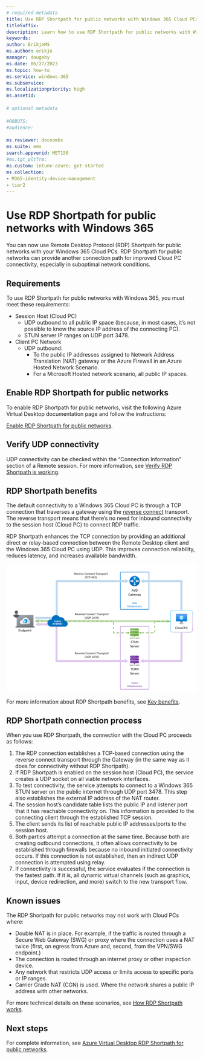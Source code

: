 ```yaml
---
# required metadata
title: Use RDP Shortpath for public networks with Windows 365 Cloud PCs.
titleSuffix:
description: Learn how to use RDP Shortpath for public networks with Windows 365 Cloud PCs.
keywords:
author: ErikjeMS  
ms.author: erikje
manager: dougeby
ms.date: 06/27/2023
ms.topic: how-to
ms.service: windows-365
ms.subservice:
ms.localizationpriority: high
ms.assetid: 

# optional metadata

#ROBOTS:
#audience:

ms.reviewer: docoombs
ms.suite: ems
search.appverid: MET150
#ms.tgt_pltfrm:
ms.custom: intune-azure; get-started
ms.collection:
- M365-identity-device-management
- tier2
---
```


# Use RDP Shortpath for public networks with Windows 365  

You can now use Remote Desktop Protocol (RDP) Shortpath for public networks with your Windows 365 Cloud PCs. RDP Shortpath for public networks can provide another connection path for improved Cloud PC connectivity, especially in suboptimal network conditions.

## Requirements

To use RDP Shortpath for public networks with Windows 365, you must meet these requirements:

- Session Host (Cloud PC)
  - UDP outbound to all public IP space (because, in most cases, it’s not possible to know the source IP address of the connecting PC).
  - STUN server IP ranges on UDP port 3478.
- Client PC Network  
  - UDP outbound:  
    - To the public IP addresses assigned to Network Address Translation (NAT) gateway or the Azure Firewall in an Azure Hosted Network Scenario.
    - For a Microsoft Hosted network scenario, all public IP spaces.

## Enable RDP Shortpath for public networks

To enable RDP Shortpath for public networks, visit the following Azure Virtual Desktop documentation page and follow the instructions:

[Enable RDP Shortpath for public networks](/azure/virtual-desktop/rdp-shortpath?tabs=public-networks).

## Verify UDP connectivity

UDP connectivity can be checked within the “Connection Information” section of a Remote session. For more information, see [Verify RDP Shortpath is working](/azure/virtual-desktop/configure-rdp-shortpath?tabs=public-networks#verify-rdp-shortpath-is-working).

## RDP Shortpath benefits

The default connectivity to a Windows 365 Cloud PC is through a TCP connection that traverses a gateway using the [reverse connect](/azure/virtual-desktop/network-connectivity) transport. The reverse transport means that there’s no need for inbound connectivity to the session host (Cloud PC) to connect RDP traffic.

RDP Shortpath enhances the TCP connection by providing an additional direct or relay-based connection between the Remote Desktop client and the Windows 365 Cloud PC using UDP. This improves connection reliability, reduces latency, and increases available bandwidth.

![Diagram of RDP Shortpath process](./media/rdp-shortpath-public-networks/rdp-shortpath-diagram.png)

For more information about RDP Shortpath benefits, see [Key benefits](/azure/virtual-desktop/rdp-shortpath?tabs=public-networks#key-benefits).

## RDP Shortpath connection process

When you use RDP Shortpath, the connection with the Cloud PC proceeds as follows:

1. The RDP connection establishes a TCP-based connection using the reverse connect transport through the Gateway (in the same way as it does for connectivity without RDP Shortpath).
2. If RDP Shortpath is enabled on the session host (Cloud PC), the service creates a UDP socket on all viable network interfaces.
3. To test connectivity, the service attempts to connect to a Windows 365 STUN server on the public internet through UDP port 3478. This step also establishes the external IP address of the NAT router.
4. The session host’s candidate table lists the public IP and listener port that it has reachable connectivity on. This information is provided to the connecting client through the established TCP session.
5. The client sends its list of reachable public IP addresses/ports to the session host.
6. Both parties attempt a connection at the same time. Because both are creating outbound connections, it often allows connectivity to be established through firewalls because no inbound initiated connectivity occurs. If this connection is not established, then an indirect UDP connection is attempted using relay.
7. If connectivity is successful, the service evaluates if the connection is the fastest path. If it is, all dynamic virtual channels (such as graphics, input, device redirection, and more) switch to the new transport flow.

## Known issues

The RDP Shortpath for public networks may not work with Cloud PCs where:

- Double NAT is in place. For example, if the traffic is routed through a Secure Web Gateway (SWG) or proxy where the connection uses a NAT twice (first, on egress from Azure and, second, from the VPN/SWG endpoint.)
- The connection is routed through an internet proxy or other inspection device.
- Any network that restricts UDP access or limits access to specific ports or IP ranges.
- Carrier Grade NAT (CGN) is used. Where the network shares a public IP address with other networks.

For more technical details on these scenarios, see [How RDP Shortpath works](/azure/virtual-desktop/rdp-shortpath?tabs=public-networks#how-rdp-shortpath-works).

## Next steps

For complete information, see [Azure Virtual Desktop RDP Shortpath for public networks](/azure/virtual-desktop/rdp-shortpath?tabs=public-networks).
